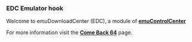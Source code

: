 ### EDC Emulator hook

Welcome to emuDownloadCenter (EDC), a module of [**emuControlCenter**](https://github.com/PhoenixInteractiveNL/emuControlCenter/wiki/)

For more information visit the [**Come Back 64**](https://github.com/PhoenixInteractiveNL/edc-masterhook/wiki/Emulator-comeback64#menu) page.

